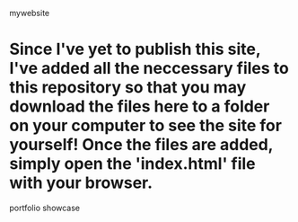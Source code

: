 mywebsite

Since I've yet to publish this site, I've added all the neccessary files to this repository so that you may download the files here to a folder on your computer to see the site for yourself! Once the files are added, simply open the 'index.html' file with your browser. 
=========
portfolio showcase
